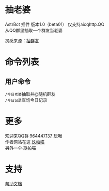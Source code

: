 # 抽老婆
AstrBot 插件
版本1.0（beta01）
仅支持aicqhttp.QQ  
从QQ群里抽取一个群友当老婆

灵感来源：[抽群友](https://github.com/tenno1174/astrbot-plugin-chouqunyou)
# 命令列表
## 用户命令
`/今日老婆`抽取并@随机群友  
`/今日记录`查询今日记录  
# 更多
欢迎来QQ群 <u>[964447137](https://qm.qq.com/q/WzQsmjbN0A)</u> 玩哦  
作者网站在这 <u>[玖帕喵](https://jupamiao.asia)</u>  
~~另外一个 <u>[玖帕喵](https://jupamiao.github.io)</u>~~
# 支持

[帮助文档](https://astrbot.app)
